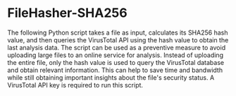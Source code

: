 # FileHasher-SHA256
The following Python script takes a file as input, calculates its SHA256 hash value, and then queries the VirusTotal API using the hash value to obtain the last analysis data. The script can be used as a preventive measure to avoid uploading large files to an online service for analysis. Instead of uploading the entire file, only the hash value is used to query the VirusTotal database and obtain relevant information. This can help to save time and bandwidth while still obtaining important insights about the file's security status. A VirusTotal API key is required to run this script.
